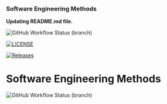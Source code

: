 ### Software Engineering Methods

__Updating README.md file.__

![GitHub Workflow Status (branch)](https://img.shields.io/github/actions/workflow/status/40683193/sem/main.yml?branch=master)

[![LICENSE](https://img.shields.io/github/license/40683193/sem.svg?style=flat-square)](https://github.com/40683193/sem/blob/master/LICENSE)

[![Releases](https://img.shields.io/github/release/40683193/sem/all.svg?style=flat-square)](https://github.com/40683193/sem/releases)

# Software Engineering Methods
![GitHub Workflow Status (branch)](https://img.shields.io/github/actions/workflow/status/40683193/sem/main.yml?branch=develop)

